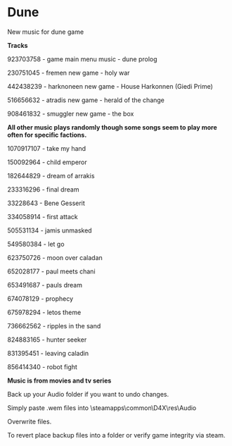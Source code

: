 # Dune
New music for dune game

**Tracks**


923703758 - game main menu music - dune prolog


230751045 - fremen new game - holy war

442438239 - harknoneen new game - House Harkonnen (Giedi Prime)

516656632 - atradis new game - herald of the change

908461832 - smuggler new game - the box

**All other music plays randomly though some songs seem to play more often for specific factions.**

1070917107 - take my hand

150092964 - child emperor

182644829 - dream of arrakis

233316296 - final dream

33228643  - Bene Gesserit

334058914 - first attack

505531134 - jamis unmasked

549580384 - let go

623750726 - moon over caladan

652028177 - paul meets chani

653491687 - pauls dream

674078129 - prophecy

675978294 - letos theme

736662562 - ripples in the sand

824883165 - hunter seeker

831395451 - leaving caladin

856414340 - robot fight


**Music is from movies and tv series**

Back up your Audio folder if you want to undo changes.

Simply paste .wem files into \steamapps\common\D4X\res\Audio

Overwrite files. 

To revert place backup files into a folder or verify game integrity via steam.


